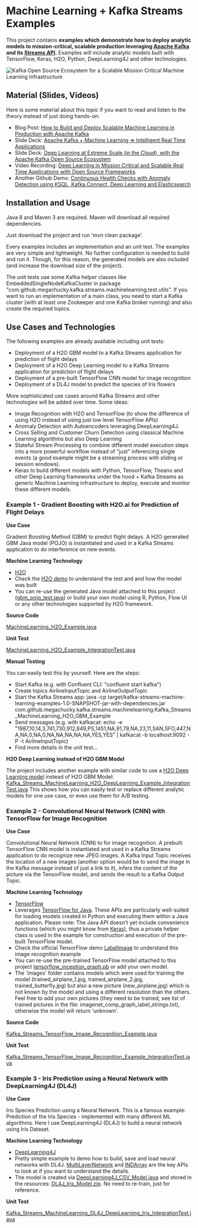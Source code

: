 # Machine Learning + Kafka Streams Examples

This project contains **examples which demonstrate how to deploy analytic models to mission-critical, scalable production leveraging [Apache Kafka](https://kafka.apache.org/) and its [Streams API](docs.confluent.io/current/streams/index.html).**
Examples will include analytic models built with TensorFlow, Keras, H2O, Python, DeepLearning4J and other technologies.

![Kafka Open Source Ecosystem for a Scalable Mission Critical Machine Learning Infrastructure](http://www.kai-waehner.de/blog/wp-content/uploads/2017/10/Apache_Kafka_Ecosystem_Kafka_Streams_Machine_Learning.png "Kafka Open Source Ecosystem for a Scalable Mission Critical Machine Learning Infrastructure")


## Material (Slides, Videos)
Here is some material about this topic if you want to read and listen to the theory instead of just doing hands-on:
- Blog Post: [How to Build and Deploy Scalable Machine Learning in Production with Apache Kafka](https://www.confluent.io/blog/build-deploy-scalable-machine-learning-production-apache-kafka/)
- Slide Deck: [Apache Kafka + Machine Learning => Intelligent Real Time Applications](https://www.slideshare.net/KaiWaehner/apache-kafka-streams-machine-learning-deep-learning)
- Slide Deck: [Deep Learning at Extreme Scale (in the Cloud)  with the Apache Kafka Open Source Ecosystem](https://www.slideshare.net/KaiWaehner/deep-learning-at-extreme-scale-in-the-cloud-with-the-apache-kafka-open-source-ecosystem)
- Video Recording: [Deep Learning in Mission Critical and Scalable Real Time Applications with Open Source Frameworks](https://vimeo.com/jaxtv/review/256406763/7fbf4213be)
- Another Github Demo: [Continuous Health Checks with Anomaly Detection using KSQL, Kafka Connect, Deep Learning and Elasticsearch](https://github.com/kaiwaehner/ksql-fork-with-deep-learning-function)


## Installation and Usage
Java 8 and Maven 3 are required. Maven will download all required dependencies.

Just download the project and run 'mvn clean package'.

Every examples includes an implementation and an unit test. The examples are very simple and lightweight. No further configuration is needed to build and run it. Though, for this reason, the generated models are also included (and increase the download size of the project).

The unit tests use some Kafka helper classes like EmbeddedSingleNodeKafkaCluster in package "com.github.megachucky.kafka.streams.machinelearning.test.utils". If you want to run an implementation of a main class, you need to start a Kafka cluster (with at least one Zookeeper and one Kafka broker running) and also create the required topics.

## Use Cases and Technologies
The following examples are already available including unit tests:
* Deployment of a H2O GBM model to a Kafka Streams application for prediction of flight delays
* Deployment of a H2O Deep Learning model to a Kafka Streams application for prediction of flight delays
* Deployment of a pre-built TensorFlow CNN model for image recognition
* Deployment of a DL4J model to predict the species of Iris flowers

More sophisticated use cases around Kafka Streams and other technologies will be added over time. Some ideas:
* Image Recognition with H2O and TensorFlow (to show the difference of using H2O instead of using just low level TensorFlow APIs)
* Anomaly Detection with Autoencoders leveraging DeepLearning4J.
* Cross Selling and Customer Churn Detection using classical Machine Learning algorithms but also Deep Learning
* Stateful Stream Processing to combine different model execution steps into a more powerful workflow instead of "just" inferencing single events (a good example might be a streaming process with sliding or session windows).
* Keras to build different models with Python, TensorFlow, Theano and other Deep Learning frameworks under the hood + Kafka Streams as generic Machine Learning infrastructure to deploy, execute and monitor these different models.

### Example 1 - Gradient Boosting with H2O.ai for Prediction of Flight Delays
**Use Case**

Gradient Boosting Method (GBM) to predict flight delays.
A H2O generated GBM Java model (POJO) is instantiated and used in a Kafka Streams application to do interference on new events.

**Machine Learning Technology**
* [H2O](https://www.h2o.ai)
* Check the [H2O demo](https://github.com/h2oai/h2o-2/wiki/Hacking-Airline-DataSet-with-H2O) to understand the test and and how the model was built
* You can re-use the generated Java model attached to this project ([gbm_pojo_test.java](https://github.com/kaiwaehner/kafka-streams-machine-learning-examples/blob/master/src/main/java/com/github/megachucky/kafka/streams/machinelearning/models/gbm_pojo_test.java)) or build your own model using R, Python, Flow UI or any other technologies supported by H2O framework.

**Source Code**

[MachineLearning_H2O_Example.java](https://github.com/kaiwaehner/kafka-streams-machine-learning-examples/blob/master/src/main/java/com/github/megachucky/kafka/streams/machinelearning/Kafka_Streams_MachineLearning_H2O_GBM_Example.java)

**Unit Test**

[MachineLearning_H2O_Example_IntegrationTest.java](https://github.com/kaiwaehner/kafka-streams-machine-learning-examples/blob/master/src/test/java/com/github/megachucky/kafka/streams/machinelearning/test/Kafka_Streams_MachineLearning_H2O_GBM_Example_IntegrationTest.java)

**Manual Testing**

You can easily test this by yourself. Here are the steps:
- Start Kafka (e.g. with Confluent CLI: "confluent start kafka")
- Create topics AirlineInputTopic and AirlineOutputTopic
- Start the Kafka Streams app: java -cp target/kafka-streams-machine-learning-examples-1.0-SNAPSHOT-jar-with-dependencies.jar com.github.megachucky.kafka.streams.machinelearning.Kafka_Streams_MachineLearning_H2O_GBM_Example
- Send messages (e.g. with kafkacat: echo -e "1987,10,14,3,741,730,912,849,PS,1451,NA,91,79,NA,23,11,SAN,SFO,447,NA,NA,0,NA,0,NA,NA,NA,NA,NA,YES,YES" | kafkacat -b localhost:9092 -P -t AirlineInputTopic)
- Find more details in the unit test...


**H2O Deep Learning instead of H2O GBM Model**

The project includes another example with similar code to use a [H2O Deep Learning model](https://github.com/kaiwaehner/kafka-streams-machine-learning-examples/blob/master/src/main/java/com/github/megachucky/kafka/streams/machinelearning/models/deeplearning_fe7c1f02_08ec_4070_b784_c2531147e451.java) instead of H2O GBM Model: [Kafka_Streams_MachineLearning_H2O_DeepLearning_Example_IntegrationTest.java](https://github.com/kaiwaehner/kafka-streams-machine-learning-examples/blob/master/src/test/java/com/github/megachucky/kafka/streams/machinelearning/test/Kafka_Streams_MachineLearning_H2O_DeepLearning_Example_IntegrationTest.java)
This shows how you can easily test or replace different analytic models for one use case, or even use them for A/B testing.

### Example 2 - Convolutional Neural Network (CNN) with TensorFlow for Image Recognition
**Use Case**

Convolutional Neural Network (CNN) to for image recognition.
A prebuilt TensorFlow CNN model is instantiated and used in a Kafka Streams application to do recognize new JPEG images. A Kafka Input Topic receives the location of a new images (another option would be to send the image in the Kafka message instead of just a link to it), infers the content of the picture via the TensorFlow model, and sends the result to a Kafka Output Topic.

**Machine Learning Technology**
* [TensorFlow](https://www.tensorflow.org/)
* Leverages [TensorFlow for Java](https://www.tensorflow.org/install/install_java). These APIs are particularly well-suited for loading models created in Python and executing them within a Java application. Please note: The Java API doesn't yet include convenience functions (which you might know from [Keras](https://keras.io/)), thus a private helper class is used in the example for construction and execution of the pre-built TensorFlow model.
* Check the official TensorFlow demo [LabelImage](https://github.com/kaiwaehner/tensorflow/blob/r1.3/tensorflow/java/src/main/java/org/tensorflow/examples/LabelImage.java) to understand this image recognition example
* You can re-use the pre-trained TensorFlow model attached to this project [tensorflow_inception_graph.pb](http://arxiv.org/abs/1512.00567) or add your own model.
* The 'images' folder contains models which were used for training the model (trained_airplane_1.jpg, trained_airplane_2.jpg, trained_butterfly.jpg) but also a new picture (new_airplane.jpg) which is not known by the model and using a different resolution than the others. Feel free to add your own pictures (they need to be trained, see list of trained pictures in the file: imagenet_comp_graph_label_strings.txt), otherwise the model will return 'unknown'.

**Source Code**

[Kafka_Streams_TensorFlow_Image_Recognition_Example.java](https://github.com/kaiwaehner/kafka-streams-machine-learning-examples/blob/master/src/main/java/com/github/megachucky/kafka/streams/machinelearning/Kafka_Streams_TensorFlow_Image_Recognition_Example.java)

**Unit Test**

[Kafka_Streams_TensorFlow_Image_Recognition_Example_IntegrationTest.java](https://github.com/kaiwaehner/kafka-streams-machine-learning-examples/blob/master/src/test/java/com/github/megachucky/kafka/streams/machinelearning/test/Kafka_Streams_TensorFlow_Image_Recognition_Example_IntegrationTest.java)

### Example 3 - Iris Prediction using a Neural Network with DeepLearning4J (DL4J)
**Use Case**

Iris Species Prediction using a Neural Network.
This is a famous example: Prediction of the Iris Species - implemented with many different ML algorithms. Here I use DeepLearning4J (DL4J) to build a neural network using Iris Dataset.

**Machine Learning Technology**
* [DeepLearning4J](https://deeplearning4j.org)
* Pretty simple example to demo how to build, save and load neural networks with DL4J. [MultiLayerNetwork](https://deeplearning4j.org/doc/org/deeplearning4j/nn/multilayer/MultiLayerNetwork.html) and [INDArray](http://nd4j.org/doc/org/nd4j/linalg/api/ndarray/INDArray.html) are the key APIs to look at if you want to understand the details.
* The model is created via [DeepLearning4J_CSV_Model.java](https://github.com/kaiwaehner/kafka-streams-machine-learning-examples/blob/master/src/main/java/com/github/megachucky/kafka/streams/machinelearning/models/DeepLearning4J_CSV_Model.java) and stored in the resources: [DL4J_Iris_Model.zip](https://github.com/kaiwaehner/kafka-streams-machine-learning-examples/tree/master/src/main/resources/generatedModels/DL4J). No need to re-train, just for reference.

**Unit Test**

[Kafka_Streams_MachineLearning_DL4J_DeepLearning_Iris_IntegrationTest.java](https://github.com/kaiwaehner/kafka-streams-machine-learning-examples/blob/master/src/test/java/com/github/megachucky/kafka/streams/machinelearning/test/Kafka_Streams_MachineLearning_DL4J_DeepLearning_Iris_IntegrationTest.java)
